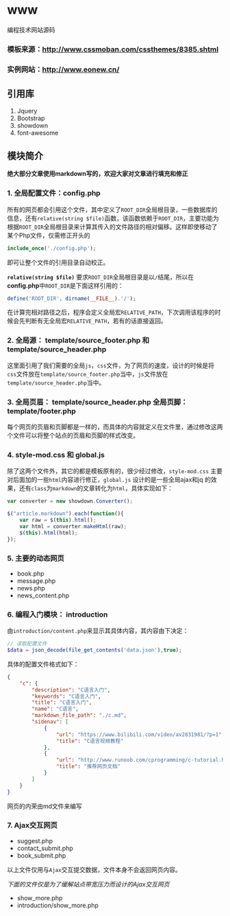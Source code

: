 # www
编程技术网站源码

### 模板来源：<http://www.cssmoban.com/cssthemes/8385.shtml>

### 实例网站：<http://www.eonew.cn/>

## 引用库
1. Jquery
2. Bootstrap
3. showdown
4. font-awesome

## 模块简介

**绝大部分文章使用markdown写的，欢迎大家对文章进行填充和修正**

### 1. 全局配置文件：config.php
所有的网页都会引用这个文件，其中定义了`ROOT_DIR`全局根目录，一些数据库的信息，还有`relative(string $file)`函数，该函数依赖于`ROOT_DIR`，主要功能为根据`ROOT_DIR`全局根目录来计算其传入的文件路径的相对偏移。这样即使移动了某个Php文件，仅需修正开头的
``` php
include_once('./config.php');
```
即可让整个文件的引用目录自动校正。

**`relative(string $file)`**
要求`ROOT_DIR`全局根目录是以`/`结尾，所以在**config.php**中`ROOT_DIR`是下面这样引用的：
``` php
define('ROOT_DIR', dirname(__FILE__).'/');
```
在计算完相对路径之后，程序会定义全局宏`RELATIVE_PATH`，下次调用该程序的时候会先判断有无全局宏`RELATIVE_PATH`，若有的话直接返回。

### 2. 全局源： template/source_footer.php 和 template/source_header.php
这里面引用了我们需要的全局`js`，`css`文件，为了网页的速度，设计的时候是将`css`文件放在`template/source_footer.php`当中，`js`文件放在`template/source_header.php`当中。

### 3. 全局页眉： template/source_header.php  全局页脚： template/footer.php
每个网页的页眉和页脚都是一样的，而具体的内容就定义在文件里，通过修改这两个文件可以将整个站点的页眉和页脚的样式改变。

### 4. style-mod.css 和 global.js
除了这两个文件外，其它的都是模板原有的，很少经过修改，`style-mod.css` 主要对后面加的一些`html`内容进行修正，`global.js` 设计的是一些全局ajax和jq
的效果，还有`class`为`markdown`的文章转化为`html`，具体实现如下：
``` javascript
var converter = new showdown.Converter();

$("article.markdown").each(function(){
    var raw = $(this).html();
    var html = converter.makeHtml(raw);
    $(this).html(html);
});
```

### 5. 主要的动态网页
* book.php
* message.php
* news.php
* news_content.php

### 6. 编程入门模块： introduction
由`introduction/content.php`来显示其具体内容，其内容由下决定：
``` php
// 读取配置文件
$data = json_decode(file_get_contents('data.json'),true);
```
具体的配置文件格式如下：
``` json
{
    "c": {
        "description": "C语言入门",
        "keywords": "C语言入门",
        "title": "C语言入门",
        "name": "C语言",
        "markdown_file_path": "./c.md",
        "sidenav": [
            {
                "url": "https://www.bilibili.com/video/av2831981/?p=1",
                "title": "C语言视频教程"
            },
            {
                "url": "http://www.runoob.com/cprogramming/c-tutorial.html",
                "title": "推荐网页文档"
            }
        ]
    }
}
```

网页的内荣由md文件来编写

### 7. Ajax交互网页
* suggest.php
* contact_submit.php
* book_submit.php

以上文件仅用与`Ajax`交互提交数据，文件本身不会返回网页内容。

_下面的文件仅是为了缓解站点带宽压力而设计的Ajax交互网页_
* show_more.php
* introduction/show_more.php